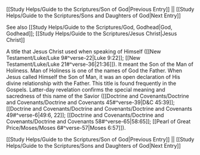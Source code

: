 [[Study Helps/Guide to the Scriptures/Son of God|Previous Entry]]  ||  [[Study Helps/Guide to the Scriptures/Sons and Daughters of God|Next Entry]]

 See also [[Study Helps/Guide to the Scriptures/God, Godhead|God, Godhead]]; [[Study Helps/Guide to the Scriptures/Jesus Christ|Jesus Christ]]

 A title that Jesus Christ used when speaking of Himself ([[New Testament/Luke/Luke 9#^verse-22|Luke 9:22]]; [[New Testament/Luke/Luke 21#^verse-36|21:36]]). It meant the Son of the Man of Holiness. Man of Holiness is one of the names of God the Father. When Jesus called Himself the Son of Man, it was an open declaration of His divine relationship with the Father. This title is found frequently in the Gospels. Latter-day revelation confirms the special meaning and sacredness of this name of the Savior ([[Doctrine and Covenants/Doctrine and Covenants/Doctrine and Covenants 45#^verse-39|D&C 45:39]]; [[Doctrine and Covenants/Doctrine and Covenants/Doctrine and Covenants 49#^verse-6|49:6, 22]]; [[Doctrine and Covenants/Doctrine and Covenants/Doctrine and Covenants 58#^verse-65|58:65]]; [[Pearl of Great Price/Moses/Moses 6#^verse-57|Moses 6:57]]).

[[Study Helps/Guide to the Scriptures/Son of God|Previous Entry]]  ||  [[Study Helps/Guide to the Scriptures/Sons and Daughters of God|Next Entry]]